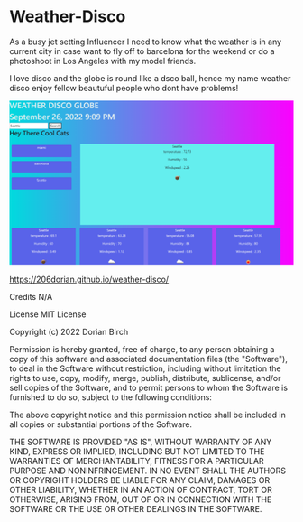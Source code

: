 # Weather-Disco


As a busy jet setting Influencer I need to know what the weather is in any current city in case want to fly off to barcelona for the weekend or do a photoshoot in Los Angeles with my model friends.

I love disco and the globe is round like a dsco ball, hence my name weather disco enjoy fellow beautuful people who dont have problems!


<img src= "assets/disco .png" alt="screen shot of deployed website">

https://206dorian.github.io/weather-disco/


Credits
N/A

License
MIT License

Copyright (c) 2022 Dorian Birch

Permission is hereby granted, free of charge, to any person obtaining a copy of this software and associated documentation files (the "Software"), to deal in the Software without restriction, including without limitation the rights to use, copy, modify, merge, publish, distribute, sublicense, and/or sell copies of the Software, and to permit persons to whom the Software is furnished to do so, subject to the following conditions:

The above copyright notice and this permission notice shall be included in all copies or substantial portions of the Software.

THE SOFTWARE IS PROVIDED "AS IS", WITHOUT WARRANTY OF ANY KIND, EXPRESS OR IMPLIED, INCLUDING BUT NOT LIMITED TO THE WARRANTIES OF MERCHANTABILITY, FITNESS FOR A PARTICULAR PURPOSE AND NONINFRINGEMENT. IN NO EVENT SHALL THE AUTHORS OR COPYRIGHT HOLDERS BE LIABLE FOR ANY CLAIM, DAMAGES OR OTHER LIABILITY, WHETHER IN AN ACTION OF CONTRACT, TORT OR OTHERWISE, ARISING FROM, OUT OF OR IN CONNECTION WITH THE SOFTWARE OR THE USE OR OTHER DEALINGS IN THE SOFTWARE.